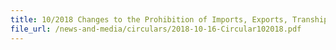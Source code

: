```yaml
---
title: 10/2018 Changes to the Prohibition of Imports, Exports, Transhipments and Goods in Transit From or To the Democratic People's Republic of Korea
file_url: /news-and-media/circulars/2018-10-16-Circular102018.pdf
---
```

